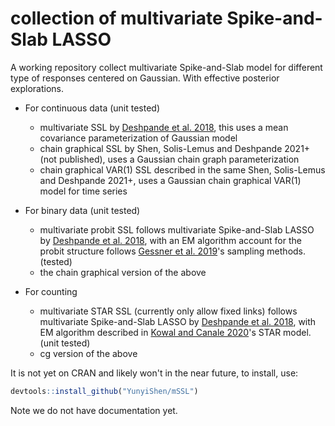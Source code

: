# collection of multivariate Spike-and-Slab LASSO

A working repository collect multivariate Spike-and-Slab model for different type of responses centered on Gaussian. With effective posterior explorations. 

- For continuous data (unit tested)
    - multivariate SSL by [Deshpande et al. 2018](https://arxiv.org/abs/1708.08911), this uses a mean covariance parameterization of Gaussian model
    - chain graphical SSL by Shen, Solis-Lemus and Deshpande 2021+ (not published), uses a Gaussian chain graph parameterization
    - chain graphical VAR(1) SSL described in the same Shen, Solis-Lemus and Deshpande 2021+, uses a Gaussian chain graphical VAR(1) model for time series

- For binary data (unit tested)
    - multivariate probit SSL follows multivariate Spike-and-Slab LASSO by [Deshpande et al. 2018](https://arxiv.org/abs/1708.08911), with an EM algorithm account for the probit structure follows [Gessner et al. 2019](arxiv.org/abs/1910.09328)'s sampling methods. (tested)
    - the chain graphical version of the above

- For counting
    - multivariate STAR SSL (currently only allow fixed links) follows multivariate Spike-and-Slab LASSO by [Deshpande et al. 2018](https://arxiv.org/abs/1708.08911), with EM algorithm described in [Kowal and Canale 2020](arxiv.org/abs/1906.11653)'s STAR model. (unit tested)
    - cg version of the above



It is not yet on CRAN and likely won't in the near future, to install, use:

```r
devtools::install_github("YunyiShen/mSSL")
```

Note we do not have documentation yet. 